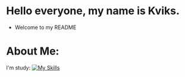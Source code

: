 # Hello everyone, my name is Kviks.
- Welcome to my README

# About Me:
I'm study: 
[![My Skills](https://skillicons.dev/icons?i=haxe,lua&theme=dark)](https://skillicons.dev)
